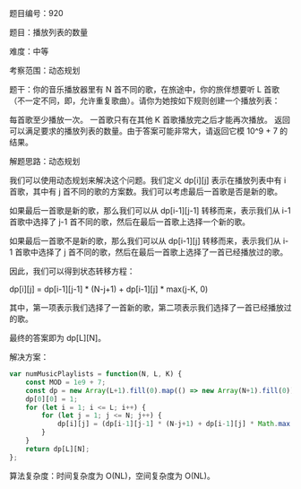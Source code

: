 题目编号：920

题目：播放列表的数量

难度：中等

考察范围：动态规划

题干：你的音乐播放器里有 N 首不同的歌，在旅途中，你的旅伴想要听 L 首歌（不一定不同，即，允许重复歌曲）。请你为她按如下规则创建一个播放列表：

每首歌至少播放一次。
一首歌只有在其他 K 首歌播放完之后才能再次播放。
返回可以满足要求的播放列表的数量。由于答案可能非常大，请返回它模 10^9 + 7 的结果。

解题思路：动态规划

我们可以使用动态规划来解决这个问题。我们定义 dp[i][j] 表示在播放列表中有 i 首歌，其中有 j 首不同的歌的方案数。我们可以考虑最后一首歌是否是新的歌。

如果最后一首歌是新的歌，那么我们可以从 dp[i-1][j-1] 转移而来，表示我们从 i-1 首歌中选择了 j-1 首不同的歌，然后在最后一首歌上选择一个新的歌。

如果最后一首歌不是新的歌，那么我们可以从 dp[i-1][j] 转移而来，表示我们从 i-1 首歌中选择了 j 首不同的歌，然后在最后一首歌上选择了一首已经播放过的歌。

因此，我们可以得到状态转移方程：

dp[i][j] = dp[i-1][j-1] * (N-j+1) + dp[i-1][j] * max(j-K, 0)

其中，第一项表示我们选择了一首新的歌，第二项表示我们选择了一首已经播放过的歌。

最终的答案即为 dp[L][N]。

解决方案：

```javascript
var numMusicPlaylists = function(N, L, K) {
    const MOD = 1e9 + 7;
    const dp = new Array(L+1).fill(0).map(() => new Array(N+1).fill(0));
    dp[0][0] = 1;
    for (let i = 1; i <= L; i++) {
        for (let j = 1; j <= N; j++) {
            dp[i][j] = (dp[i-1][j-1] * (N-j+1) + dp[i-1][j] * Math.max(j-K, 0)) % MOD;
        }
    }
    return dp[L][N];
};
```

算法复杂度：时间复杂度为 O(NL)，空间复杂度为 O(NL)。